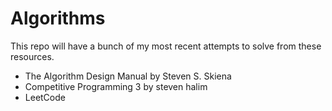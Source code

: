 # Algorithms

This repo will have a bunch of my most recent attempts to solve from these resources.


* The Algorithm Design Manual by Steven S. Skiena 
* Competitive Programming 3 by steven halim
* LeetCode


